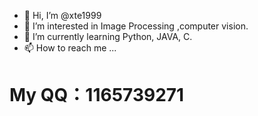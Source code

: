 - 👋 Hi, I’m @xte1999
- 👀 I’m interested in Image Processing ,computer vision.
- 🌱 I’m currently learning Python, JAVA, C.
- 📫 How to reach me ...
# My QQ：1165739271
